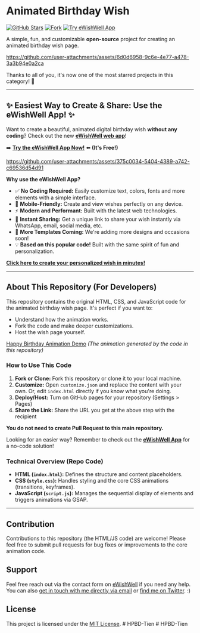 # Animated Birthday Wish

[![GitHub Stars](https://img.shields.io/github/stars/faahim/happy-birthday?style=social)](https://github.com/faahim/happy-birthday/stargazers)
[![Fork](https://img.shields.io/github/forks/faahim/happy-birthday?style=social)](https://github.com/faahim/happy-birthday/network/members)
[![Try eWishWell App](https://img.shields.io/badge/Try%20the-eWishWell%20App-brightgreen?style=flat-square)](https://ewishwell.com)

A simple, fun, and customizable **open-source** project for creating an animated birthday wish page.


https://github.com/user-attachments/assets/6d0d6958-9c6e-4e77-a478-3a3b94e0a2ca


Thanks to all of you, it's now one of the most starred projects in this category! 🎉

---

## ✨ Easiest Way to Create & Share: Use the eWishWell App! ✨

Want to create a beautiful, animated digital birthday wish **without any coding**? Check out the new **[eWishWell web app](https://ewishwell.com)**!

➡️ **[Try the eWishWell App Now!](https://ewishwell.com)** ⬅️ **(It's Free!)**



https://github.com/user-attachments/assets/375c0034-5404-4389-a742-c69536d54d91



**Why use the eWishWell App?**

*   ✅ **No Coding Required:** Easily customize text, colors, fonts and more elements with a simple interface.
*   📱 **Mobile-Friendly:** Create and view wishes perfectly on any device.
*   ⚡ **Modern and Performant:** Built with the latest web technologies.
*   🚀 **Instant Sharing:** Get a unique link to share your wish instantly via WhatsApp, email, social media, etc.
*   🎨 **More Templates Coming:** We're adding more designs and occasions soon!
*   💡 **Based on this popular code!** Built with the same spirit of fun and personalization.

**[Click here to create your personalized wish in minutes!](https://ewishwell.com/)**

---

## About This Repository (For Developers)

This repository contains the original HTML, CSS, and JavaScript code for the animated birthday wish page. It's perfect if you want to:

*   Understand how the animation works.
*   Fork the code and make deeper customizations.
*   Host the wish page yourself.

<!-- Embed the Repo Output GIF Here -->
[Happy Birthday Animation Demo](https://faahim.github.io/happy-birthday/)
*(The animation generated by the code in this repository)*

### How to Use This Code

1.  **Fork or Clone:** Fork this repository or clone it to your local machine.
2.  **Customize:** Open `customize.json` and replace the content with your own. Or, edit `index.html` directly if you know what you're doing.
3.  **Deploy/Host:** Turn on GitHub pages for your repository (Settings > Pages)
4.  **Share the Link:** Share the URL you get at the above step with the recipient

**You do not need to create Pull Request to this main repository.**

Looking for an easier way? Remember to check out the **[eWishWell App](https://ewishwell.com)** for a no-code solution!

### Technical Overview (Repo Code)

*   **HTML (`index.html`):** Defines the structure and content placeholders.
*   **CSS (`style.css`):** Handles styling and the core CSS animations (transitions, keyframes).
*   **JavaScript (`script.js`):** Manages the sequential display of elements and triggers animations via GSAP.

---

## Contribution

Contributions to this repository (the HTML/JS code) are welcome! Please feel free to submit pull requests for bug fixes or improvements to the core animation code.

## Support
Feel free reach out via the contact form on [eWishWell](https://ewishwell.com#contact) if you need any help.
You can also [get in touch with me directly via email](mailto:afiur.fahim@gmail.com) or [find me on Twitter](https://twitter.com/faahim01). :)

## License

This project is licensed under the [MIT License](LICENSE).
#   H P B D - T i e n  
 #   H P B D - T i e n  
 